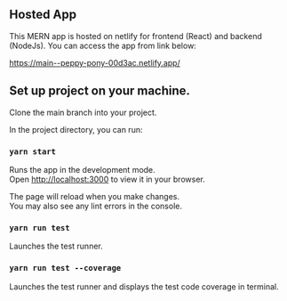 

## Hosted App

This MERN app is hosted on netlify for frontend (React) and backend (NodeJs). You can access the app from link below:

https://main--peppy-pony-00d3ac.netlify.app/


## Set up project on your machine. 

Clone the main branch into your project. 

In the project directory, you can run:

### `yarn start`

Runs the app in the development mode.\
Open [http://localhost:3000](http://localhost:3000) to view it in your browser.

The page will reload when you make changes.\
You may also see any lint errors in the console.

### `yarn run test`

Launches the test runner.

### `yarn run test --coverage`

Launches the test runner and displays the test code coverage in terminal.



